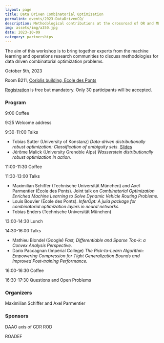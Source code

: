 ```yaml
---
layout: page
title: Data Driven Combinatorial Optimization
permalink: events/2023-DataDrivenCO/
description: Methodological contributions at the crossroad of OR and ML for data driven combinatorial optimization problems
img: assets/img/a350.jpg
date: 2023-10-09
category: partnerships
---
```


The aim of this workshop is to bring together experts from the machine learning and operations research communities to discuss methodologies for data driven combinatorial optimization problems.

October 5th, 2023

Room B211, <a href="https://ecoledesponts.fr/en/getting-school">Coriolis building, Ecole des Ponts</a>

[Registration](https://docs.google.com/forms/d/e/1FAIpQLSfSf2lDNsnoXGQJEYQXPN6o10_7nDAuGnq6o534S5ooeYaAgw/viewform?usp=sf_link) is free but mandatory. Only 30 participants will be accepted.

### Program

9:00 Coffee

9:25 Welcome address

9:30-11:00 Talks

- Tobias Sutter (University of Konstanz) *Data-driven distributionally robust optimization: Classification of ambiguity sets.* [Slides](/assets/pdf/2023-DataDrivenCO/TS.pdf)
- Jérôme Malick (University Grenoble Alps) *Wasserstein distributionally robust optimization in action.*

11:00-11:30 Coffee

11:30-13:00 Talks
- Maximilian Schiffer (Technische Universität München) and Axel Parmentier (École des Ponts). Joint talk on *Combinatorial Optimization Enriched Machine Learning to Solve Dynamic Vehicle Routing Problems.*
- Louis Bouvier (École des Ponts). *InferOpt: A julia package for combinatorial optimization layers in neural networks.*
- Tobias Enders (Technische Universität München)

<!-- 3rd student / Max and Axel joint talk -->

13:00-14:30 Lunch

14:30-16:00 Talks
 - Mathieu Blondel (Google) *Fast, Differentiable and Sparse Top-k: a Convex Analysis Perspective.*
 - Dario Paccagnan (Imperial College) *The Pick-to-Learn Algorithm: Empowering Compression for Tight Generalization Bounds and Improved Post-training Performance.*
 <!-- 4th professor / Max and Axel joint talk -->

16:00-16:30 Coffee

16:30-17:30 Questions and Open Problems

### Organizers

Maximilian Schiffer and Axel Parmentier
### Sponsors

DAAO axis of GDR ROD

ROADEF
